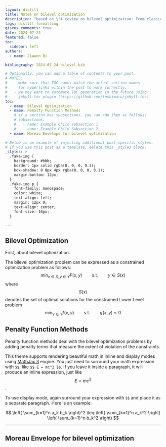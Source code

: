 ```yaml
---
layout: distill
title: Notes on bilevel optimization
description: "based on \"A review on bilevel optimization: From classical to evolutionary approaches and applications\" as well as other materials "
tags: distill formatting
giscus_comments: true
date: 2024-07-24
featured: false
toc:
  sidebar: left
authors:
  - name: Jiawen Bi

bibliography: 2024-07-24-bilevel.bib

# Optionally, you can add a table of contents to your post.
# NOTES:
#   - make sure that TOC names match the actual section names
#     for hyperlinks within the post to work correctly.
#   - we may want to automate TOC generation in the future using
#     jekyll-toc plugin (https://github.com/toshimaru/jekyll-toc).
toc:
  - name: Bilevel Optimization
  - name: Penalty Function Methods
    # if a section has subsections, you can add them as follows:
    # subsections:
    #   - name: Example Child Subsection 1
    #   - name: Example Child Subsection 2
  - name: Moreau Envelope for bilevel optimization

# Below is an example of injecting additional post-specific styles.
# If you use this post as a template, delete this _styles block.
_styles: >
  .fake-img {
    background: #bbb;
    border: 1px solid rgba(0, 0, 0, 0.1);
    box-shadow: 0 0px 4px rgba(0, 0, 0, 0.1);
    margin-bottom: 12px;
  }
  .fake-img p {
    font-family: monospace;
    color: white;
    text-align: left;
    margin: 12px 0;
    text-align: center;
    font-size: 16px;
  }

---
```


## Bilevel Optimization

First, about bilevel optimization.

The bilevel optimization problem can be expressed as a constrained optimization problem as follows:
$$
\min_{x \in X, y \in Y} F(x, y) \qquad \text{s.t.} \qquad y \in S(x)
$$
where $$ S(x) $$ denotes the set of optimal solutions for the constrained Lower Level problem 
$$
\min_{y \in Y} f(x, y) \qquad \text{s.t.} \qquad g(x, y)\le 0
$$

## Penalty Function Methods

Penalty function methods deal with the bilevel optimization problems by adding penalty terms that measure the extent of violation of the constraints.



This theme supports rendering beautiful math in inline and display modes using [MathJax 3](https://www.mathjax.org/) engine.
You just need to surround your math expression with `$$`, like `$$ E = mc^2 $$`.
If you leave it inside a paragraph, it will produce an inline expression, just like $$ E = mc^2 $$.

To use display mode, again surround your expression with `$$` and place it as a separate paragraph.
Here is an example:

$$
\left( \sum_{k=1}^n a_k b_k \right)^2 \leq \left( \sum_{k=1}^n a_k^2 \right) \left( \sum_{k=1}^n b_k^2 \right)
$$


***

## Moreau Envelope for bilevel optimization

